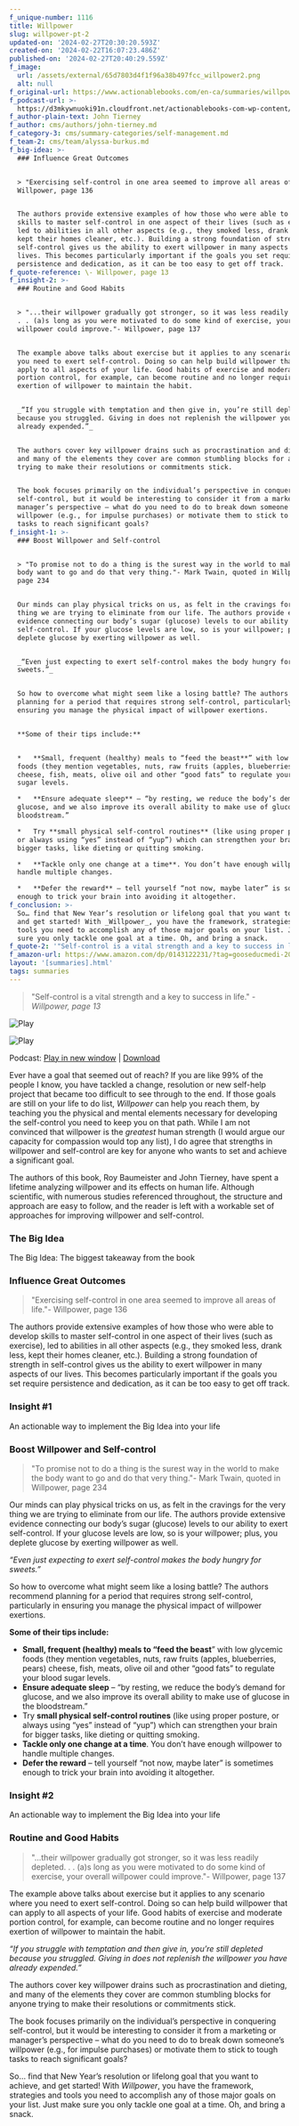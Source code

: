 ```yaml
---
f_unique-number: 1116
title: Willpower
slug: willpower-pt-2
updated-on: '2024-02-27T20:30:20.593Z'
created-on: '2024-02-22T16:07:23.486Z'
published-on: '2024-02-27T20:40:29.559Z'
f_image:
  url: /assets/external/65d7803d4f1f96a38b497fcc_willpower2.png
  alt: null
f_original-url: https://www.actionablebooks.com/en-ca/summaries/willpower-pt-2/
f_podcast-url: >-
  https://d3mkywnuoki91n.cloudfront.net/actionablebooks-com-wp-content/uploads/2012/09/Actionablebooks-Audio-Willpower-2.wav
f_author-plain-text: John Tierney
f_author: cms/authors/john-tierney.md
f_category-3: cms/summary-categories/self-management.md
f_team-2: cms/team/alyssa-burkus.md
f_big-idea: >-
  ### Influence Great Outcomes


  > "Exercising self-control in one area seemed to improve all areas of life."-
  Willpower, page 136


  The authors provide extensive examples of how those who were able to develop
  skills to master self-control in one aspect of their lives (such as exercise),
  led to abilities in all other aspects (e.g., they smoked less, drank less,
  kept their homes cleaner, etc.). Building a strong foundation of strength in
  self-control gives us the ability to exert willpower in many aspects of our
  lives. This becomes particularly important if the goals you set require
  persistence and dedication, as it can be too easy to get off track.
f_quote-reference: \- Willpower, page 13
f_insight-2: >-
  ### Routine and Good Habits


  > "...their willpower gradually got stronger, so it was less readily depleted.
  . . (a)s long as you were motivated to do some kind of exercise, your overall
  willpower could improve."- Willpower, page 137


  The example above talks about exercise but it applies to any scenario where
  you need to exert self-control. Doing so can help build willpower that can
  apply to all aspects of your life. Good habits of exercise and moderate
  portion control, for example, can become routine and no longer requires
  exertion of willpower to maintain the habit.


  _“If you struggle with temptation and then give in, you’re still depleted
  because you struggled. Giving in does not replenish the willpower you have
  already expended.”_


  The authors cover key willpower drains such as procrastination and dieting,
  and many of the elements they cover are common stumbling blocks for anyone
  trying to make their resolutions or commitments stick.


  The book focuses primarily on the individual’s perspective in conquering
  self-control, but it would be interesting to consider it from a marketing or
  manager’s perspective – what do you need to do to break down someone’s
  willpower (e.g., for impulse purchases) or motivate them to stick to tough
  tasks to reach significant goals?
f_insight-1: >-
  ### Boost Willpower and Self-control


  > "To promise not to do a thing is the surest way in the world to make the
  body want to go and do that very thing."- Mark Twain, quoted in Willpower,
  page 234


  Our minds can play physical tricks on us, as felt in the cravings for the very
  thing we are trying to eliminate from our life. The authors provide extensive
  evidence connecting our body’s sugar (glucose) levels to our ability to exert
  self-control. If your glucose levels are low, so is your willpower; plus, you
  deplete glucose by exerting willpower as well.


  _“Even just expecting to exert self-control makes the body hungry for
  sweets.”_


  So how to overcome what might seem like a losing battle? The authors recommend
  planning for a period that requires strong self-control, particularly in
  ensuring you manage the physical impact of willpower exertions.


  **Some of their tips include:**


  *   **Small, frequent (healthy) meals to “feed the beast**” with low glycemic
  foods (they mention vegetables, nuts, raw fruits (apples, blueberries, pears)
  cheese, fish, meats, olive oil and other “good fats” to regulate your blood
  sugar levels.

  *   **Ensure adequate sleep** – “by resting, we reduce the body’s demand for
  glucose, and we also improve its overall ability to make use of glucose in the
  bloodstream.”

  *   Try **small physical self-control routines** (like using proper posture,
  or always using “yes” instead of “yup”) which can strengthen your brain for
  bigger tasks, like dieting or quitting smoking.

  *   **Tackle only one change at a time**. You don’t have enough willpower to
  handle multiple changes.

  *   **Defer the reward** – tell yourself “not now, maybe later” is sometimes
  enough to trick your brain into avoiding it altogether.
f_conclusion: >-
  So… find that New Year’s resolution or lifelong goal that you want to achieve,
  and get started! With _Willpower_, you have the framework, strategies and
  tools you need to accomplish any of those major goals on your list. Just make
  sure you only tackle one goal at a time. Oh, and bring a snack.
f_quote-2: '"Self-control is a vital strength and a key to success in life."'
f_amazon-url: https://www.amazon.com/dp/0143122231/?tag=gooseducmedi-20
layout: '[summaries].html'
tags: summaries
---
```


> "Self-control is a vital strength and a key to success in life." _\- Willpower, page 13_

![Play](/assets/external/65d78aa237d7f0d2b07ffaff_black.png)

![Play](/assets/external/65d78aa237d7f0d2b07ffb02_play_video.png)

Podcast: [Play in new window](https://d3mkywnuoki91n.cloudfront.net/actionablebooks-com-wp-content/uploads/2012/09/Actionablebooks-Audio-Willpower-2.wav) | [Download](https://d3mkywnuoki91n.cloudfront.net/actionablebooks-com-wp-content/uploads/2012/09/Actionablebooks-Audio-Willpower-2.wav)

Ever have a goal that seemed out of reach? If you are like 99% of the people I know, you have tackled a change, resolution or new self-help project that became too difficult to see through to the end. If those goals are still on your life to do list, _Willpower_ can help you reach them, by teaching you the physical and mental elements necessary for developing the self-control you need to keep you on that path. While I am not convinced that willpower is the _greatest_ human strength (I would argue our capacity for compassion would top any list), I do agree that strengths in willpower and self-control are key for anyone who wants to set and achieve a significant goal.

The authors of this book, Roy Baumeister and John Tierney, have spent a lifetime analyzing willpower and its effects on human life. Although scientific, with numerous studies referenced throughout, the structure and approach are easy to follow, and the reader is left with a workable set of approaches for improving willpower and self-control.

### The Big Idea

The Big Idea: The biggest takeaway from the book

### Influence Great Outcomes

> "Exercising self-control in one area seemed to improve all areas of life."- Willpower, page 136

The authors provide extensive examples of how those who were able to develop skills to master self-control in one aspect of their lives (such as exercise), led to abilities in all other aspects (e.g., they smoked less, drank less, kept their homes cleaner, etc.). Building a strong foundation of strength in self-control gives us the ability to exert willpower in many aspects of our lives. This becomes particularly important if the goals you set require persistence and dedication, as it can be too easy to get off track.

### Insight #1

An actionable way to implement the Big Idea into your life

### Boost Willpower and Self-control

> "To promise not to do a thing is the surest way in the world to make the body want to go and do that very thing."- Mark Twain, quoted in Willpower, page 234

Our minds can play physical tricks on us, as felt in the cravings for the very thing we are trying to eliminate from our life. The authors provide extensive evidence connecting our body’s sugar (glucose) levels to our ability to exert self-control. If your glucose levels are low, so is your willpower; plus, you deplete glucose by exerting willpower as well.

_“Even just expecting to exert self-control makes the body hungry for sweets.”_

So how to overcome what might seem like a losing battle? The authors recommend planning for a period that requires strong self-control, particularly in ensuring you manage the physical impact of willpower exertions.

**Some of their tips include:**

*   **Small, frequent (healthy) meals to “feed the beast**” with low glycemic foods (they mention vegetables, nuts, raw fruits (apples, blueberries, pears) cheese, fish, meats, olive oil and other “good fats” to regulate your blood sugar levels.
*   **Ensure adequate sleep** – “by resting, we reduce the body’s demand for glucose, and we also improve its overall ability to make use of glucose in the bloodstream.”
*   Try **small physical self-control routines** (like using proper posture, or always using “yes” instead of “yup”) which can strengthen your brain for bigger tasks, like dieting or quitting smoking.
*   **Tackle only one change at a time**. You don’t have enough willpower to handle multiple changes.
*   **Defer the reward** – tell yourself “not now, maybe later” is sometimes enough to trick your brain into avoiding it altogether.

### Insight #2

An actionable way to implement the Big Idea into your life

### Routine and Good Habits

> "...their willpower gradually got stronger, so it was less readily depleted. . . (a)s long as you were motivated to do some kind of exercise, your overall willpower could improve."- Willpower, page 137

The example above talks about exercise but it applies to any scenario where you need to exert self-control. Doing so can help build willpower that can apply to all aspects of your life. Good habits of exercise and moderate portion control, for example, can become routine and no longer requires exertion of willpower to maintain the habit.

_“If you struggle with temptation and then give in, you’re still depleted because you struggled. Giving in does not replenish the willpower you have already expended.”_

The authors cover key willpower drains such as procrastination and dieting, and many of the elements they cover are common stumbling blocks for anyone trying to make their resolutions or commitments stick.

The book focuses primarily on the individual’s perspective in conquering self-control, but it would be interesting to consider it from a marketing or manager’s perspective – what do you need to do to break down someone’s willpower (e.g., for impulse purchases) or motivate them to stick to tough tasks to reach significant goals?

So… find that New Year’s resolution or lifelong goal that you want to achieve, and get started! With _Willpower_, you have the framework, strategies and tools you need to accomplish any of those major goals on your list. Just make sure you only tackle one goal at a time. Oh, and bring a snack.
